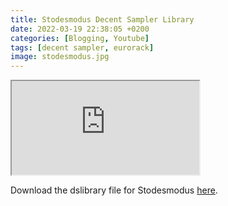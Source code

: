 ```yaml
---
title: Stodesmodus Decent Sampler Library
date: 2022-03-19 22:38:05 +0200
categories: [Blogging, Youtube]
tags: [decent sampler, eurorack]
image: stodesmodus.jpg
---
```



<div class="embed-responsive embed-responsive-16by9" >
    <iframe class="embed-responsive-item"  src="https://www.youtube.com/embed/{{ page.youtube_id }}"></iframe>
</div>

Download the dslibrary file for Stodesmodus <a href="https://www.mediafire.com/file/x44ik78djgrc9ld/STODESMODUS.dslibrary/file">here</a>.
